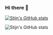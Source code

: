 ### Hi there 👋

[![Stijn's GitHub stats](https://github-readme-stats.vercel.app/api?username=StijnHydraloop)](https://github.com/anuraghazra/github-readme-stats)

![Stijn's GitHub stats](https://github-readme-stats.vercel.app/api?username=StijnHydraloop&show_icons=true)

<!--
**StijnHydraloop/StijnHydraloop** is a ✨ _special_ ✨ repository because its `README.md` (this file) appears on your GitHub profile.

Here are some ideas to get you started:

- 🔭 I’m currently working on ...
- 🌱 I’m currently learning ...
- 👯 I’m looking to collaborate on ...
- 🤔 I’m looking for help with ...
- 💬 Ask me about ...
- 📫 How to reach me: ...
- 😄 Pronouns: ...
- ⚡ Fun fact: ...
-->
